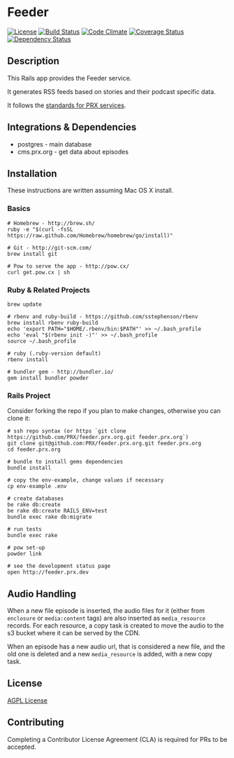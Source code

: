 # Feeder
[![License](https://img.shields.io/badge/license-AGPL-blue.svg)](https://www.gnu.org/licenses/agpl-3.0.html)
[![Build Status](https://travis-ci.org/PRX/feeder.prx.org.svg)](https://travis-ci.org/PRX/feeder.prx.org)
[![Code Climate](https://codeclimate.com/github/PRX/feeder.prx.org/badges/gpa.svg)](https://codeclimate.com/github/PRX/feeder.prx.org)
[![Coverage Status](https://coveralls.io/repos/PRX/feeder.prx.org/badge.svg)](https://coveralls.io/r/PRX/feeder.prx.org)
[![Dependency Status](https://gemnasium.com/PRX/feeder.prx.org.svg)](https://gemnasium.com/PRX/feeder.prx.org)

## Description
This Rails app provides the Feeder service.

It generates RSS feeds based on stories and their podcast specific data.

It follows the [standards for PRX services](https://github.com/PRX/meta.prx.org/wiki/Project-Standards#services).

## Integrations & Dependencies
- postgres - main database
- cms.prx.org - get data about episodes

## Installation
These instructions are written assuming Mac OS X install.

### Basics
```
# Homebrew - http://brew.sh/
ruby -e "$(curl -fsSL https://raw.github.com/Homebrew/homebrew/go/install)"

# Git - http://git-scm.com/
brew install git

# Pow to serve the app - http://pow.cx/
curl get.pow.cx | sh
```

### Ruby & Related Projects
```
brew update

# rbenv and ruby-build - https://github.com/sstephenson/rbenv
brew install rbenv ruby-build
echo 'export PATH="$HOME/.rbenv/bin:$PATH"' >> ~/.bash_profile
echo 'eval "$(rbenv init -)"' >> ~/.bash_profile
source ~/.bash_profile

# ruby (.ruby-version default)
rbenv install

# bundler gem - http://bundler.io/
gem install bundler powder
```

### Rails Project
Consider forking the repo if you plan to make changes, otherwise you can clone it:
```
# ssh repo syntax (or https `git clone https://github.com/PRX/feeder.prx.org.git feeder.prx.org`)
git clone git@github.com:PRX/feeder.prx.org.git feeder.prx.org
cd feeder.prx.org

# bundle to install gems dependencies
bundle install

# copy the env-example, change values if necessary
cp env-example .env

# create databases
be rake db:create
be rake db:create RAILS_ENV=test
bundle exec rake db:migrate

# run tests
bundle exec rake

# pow set-up
powder link

# see the development status page
open http://feeder.prx.dev
```

## Audio Handling

When a new file episode is inserted, the audio files for it (either from `enclosure` or `media:content` tags) are also inserted as `media_resource` records. For each resource, a copy task is created to move the audio to the s3 bucket where it can be served by the CDN.

When an episode has a new audio url, that is considered a new file, and the old one is deleted and a new `media_resource` is added, with a new copy task.

## License
[AGPL License](https://www.gnu.org/licenses/agpl-3.0.html)

## Contributing
Completing a Contributor License Agreement (CLA) is required for PRs to be accepted.
